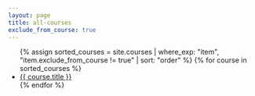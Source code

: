```yaml
---
layout: page
title: all-courses
exclude_from_course: true
---
```


<ul>
  {% assign sorted_courses = site.courses | where_exp: "item", "item.exclude_from_course != true" | sort: "order" %}
  {% for course in sorted_courses %}
    <li>
      <a href="{{ course.url | absolute_url }}">{{ course.title }}</a>
    </li>
  {% endfor %}
</ul>
